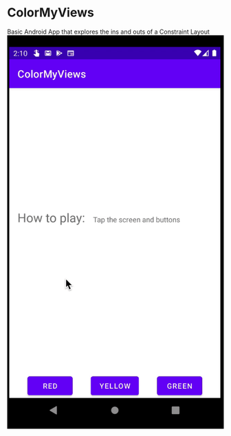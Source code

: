 # ColorMyViews
Basic Android App that explores the ins and outs of a Constraint Layout
![bordered width=40%](images/demo.gif)
